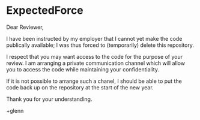 ExpectedForce
=============

Dear Reviewer,

I have been instructed by my employer that I cannot yet make the code publically available; I was thus forced to (temporarily) delete this repository.

I respect that you may want access to the code for the purpose of your review. I am arranging a private communication channel which will allow you to access the code while maintaining your confidentiality.

If it is not possible to arrange such a chanel, I should be able to put the code back up on the repository at the start of the new year.

Thank you for your understanding.

+glenn
